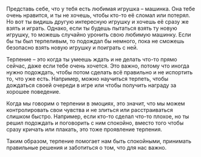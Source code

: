 Представь себе, что у тебя есть любимая игрушка – машинка. Она тебе очень нравится, и ты не хочешь, чтобы кто-то её сломал или потерял. Но вот ты видишь другую интересную игрушку и хочешь её сразу же взять и играть. Однако, если ты будешь пытаться взять ту новую игрушку, то можешь случайно уронить свою любимую машинку. Если бы ты был терпеливым, то подождал бы немного, пока не сможешь безопасно взять новую игрушку и поиграть с ней.

Терпение – это когда ты умеешь ждать и не делать что-то прямо сейчас, даже если тебе очень хочется. Это важно, потому что иногда нужно подождать, чтобы потом сделать всё правильно и не испортить то, что уже есть. Например, можно научиться терпеть, чтобы дождаться своей очереди в игре или чтобы получить награду за хорошее поведение.

Когда мы говорим о терпении в эмоциях, это значит, что мы можем контролировать свои чувства и не злиться или расстраиваться слишком быстро. Например, если кто-то сделал что-то плохое, но ты решил подождать и поговорить с ним спокойно, вместо того чтобы сразу кричать или плакать, это тоже проявление терпения.

Таким образом, терпение помогает нам быть спокойными, принимать правильные решения и заботиться о том, что для нас важно.